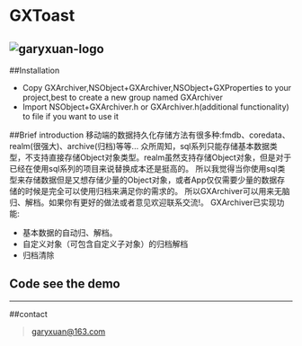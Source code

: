# GXToast
![garyxuan-logo](http://a3.qpic.cn/psb?/V13cefHz22OeKo/zqOQVQhPTW8866VOdMoB37E5*550rDtDUtxy7ZX2WDo!/b/dNoAAAAAAAAA&bo=fQBbAAAAAAADBwQ!&rf=viewer_4)
------
##Installation

- Copy GXArchiver,NSObject+GXArchiver,NSObject+GXProperties to your project,best to create a new group named GXArchiver
- Import  NSObject+GXArchiver.h or GXArchiver.h(additional functionality) to file if you want to use it

##Brief introduction
移动端的数据持久化存储方法有很多种:fmdb、coredata、realm(很强大)、archive(归档)等等...
众所周知，sql系列只能存储基本数据类型，不支持直接存储Object对象类型。realm虽然支持存储Object对象，但是对于已经在使用sql系列的项目来说替换成本还是挺高的。
所以我觉得当你使用sql类型来存储数据但是又想存储少量的Object对象，或者App仅仅需要少量的数据存储的时候是完全可以使用归档来满足你的需求的。
所以GXArchiver可以用来无脑归、解档。如果你有更好的做法或者意见欢迎联系交流!。
GXArchiver已实现功能:

- 基本数据的自动归、解档。
- 自定义对象（可包含自定义子对象）的归档解档
- 归档清除

## Code see the demo

-------

##contact
> garyxuan@163.com




